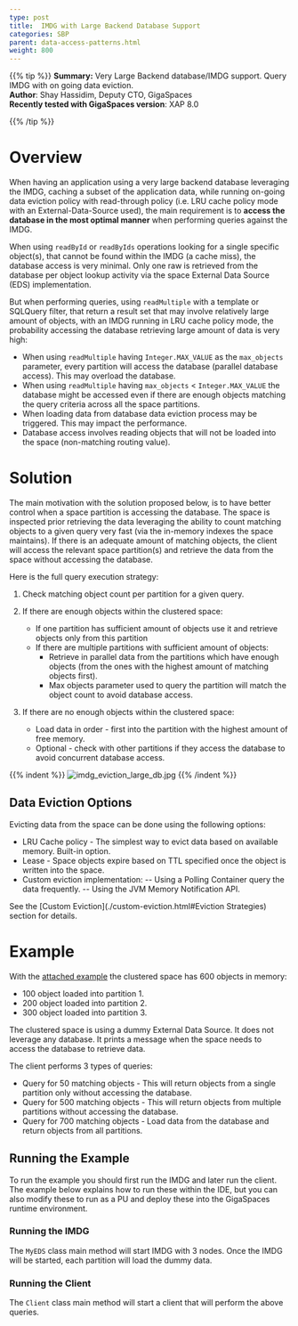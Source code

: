 ```yaml
---
type: post
title:  IMDG with Large Backend Database Support
categories: SBP
parent: data-access-patterns.html
weight: 800
---
```


{{% tip %}}
**Summary:**  Very Large Backend database/IMDG support. Query IMDG with on going data eviction. <br/>
**Author**: Shay Hassidim, Deputy CTO, GigaSpaces<br/>
**Recently tested with GigaSpaces version**: XAP 8.0<br/>


{{% /tip %}}

# Overview

When having an application using a very large backend database leveraging the IMDG, caching a subset of the application data, while running on-going data eviction policy with read-through policy (i.e. LRU cache policy mode with an External-Data-Source used), the main requirement is to **access the database in the most optimal manner** when performing queries against the IMDG.

When using `readById` or `readByIds` operations looking for a single specific object(s), that cannot be found within the IMDG (a cache miss), the database access is very minimal. Only one raw is retrieved from the database per object lookup activity via the space External Data Source (EDS) implementation.

But when performing queries, using `readMultiple` with a template or SQLQuery filter, that return a result set that may involve relatively large amount of objects, with an IMDG running in LRU cache policy mode, the probability accessing the database retrieving large amount of data is very high:

- When using `readMultiple` having `Integer.MAX_VALUE` as the `max_objects` parameter, every partition will access the database (parallel database access). This may overload the database.
- When using `readMultiple` having `max_objects` < `Integer.MAX_VALUE` the database might be accessed even if there are enough objects matching the query criteria across all the space partitions.
- When loading data from database data eviction process may be triggered. This may impact the performance.
- Database access involves reading objects that will not be loaded into the space (non-matching routing value).

# Solution
The main motivation with the solution proposed below, is to have better control when a space partition is accessing the database. The space is inspected prior retrieving the data leveraging the ability to count matching objects to a given query very fast (via the in-memory indexes the space maintains). If there is an adequate amount of matching objects, the client will access the relevant space partition(s) and retrieve the data from the space without accessing the database.

Here is the full query execution strategy:

1. Check matching object count per partition for a given query.
2. If there are enough objects within the clustered space:
    - If one partition has sufficient amount of objects use it and retrieve objects only from this partition
    - If there are multiple partitions with sufficient amount of objects:
        - Retrieve in parallel data from the partitions which have enough objects (from the ones with the highest amount of matching objects first).
        - Max objects parameter used to query the partition will match the object count to avoid database access.

3. If there are no enough objects within the clustered space:
    - Load data in order - first into the partition with the highest amount of free memory.
    - Optional - check with other partitions if they access the database to avoid concurrent database access.

{{% indent %}}
![imdg_eviction_large_db.jpg](/attachment_files/sbp/imdg_eviction_large_db.jpg)
{{% /indent %}}

## Data Eviction Options
Evicting data from the space can be done using the following options:

- LRU Cache policy - The simplest way to evict data based on available memory. Built-in option.
- Lease - Space objects expire based on TTL specified once the object is written into the space.
- Custom eviction implementation:
-- Using a Polling Container query the data frequently.
-- Using the JVM Memory Notification API.

See the [Custom Eviction](./custom-eviction.html#Eviction Strategies) section for details.

# Example

With the [attached example](/attachment_files/sbp/LargeDBLRUSpace.zip) the clustered space has 600 objects in memory:

- 100 object loaded into partition 1.
- 200 object loaded into partition 2.
- 300 object loaded into partition 3.

The clustered space is using a dummy External Data Source. It does not leverage any database. It prints a message when the space needs to access the database to retrieve data.

The client performs 3 types of queries:

- Query for 50 matching objects - This will return objects from a single partition only without accessing the database.
- Query for 500 matching objects - This will return objects from multiple partitions without accessing the database.
- Query for 700 matching objects - Load data from the database and return objects from all partitions.

## Running the Example

To run the example you should first run the IMDG and later run the client. The example below explains how to run these within the IDE, but you can also modify these to run as a PU and deploy these into the GigaSpaces runtime environment.

### Running the IMDG

The `MyEDS` class main method will start IMDG with 3 nodes. Once the IMDG will be started, each partition will load the dummy data.

### Running the Client

The `Client` class main method will start a client that will perform the above queries.
